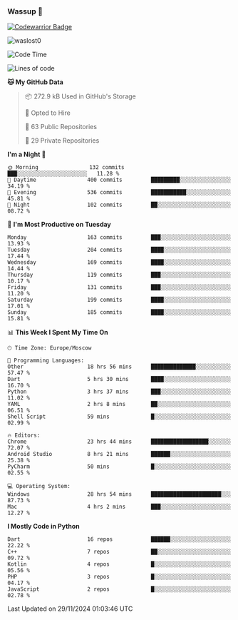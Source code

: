 ### Wassup 👋

[![Codewarrior Badge](https://www.codewars.com/users/waslost/badges/small)](https://www.codewars.com/users/waslost)

<p align="left"> <img src="https://komarev.com/ghpvc/?username=waslost0" alt="waslost0" /></p>

<!--START_SECTION:waka-->
![Code Time](http://img.shields.io/badge/Code%20Time-5%2C093%20hrs%2024%20mins-blue)

![Lines of code](https://img.shields.io/badge/From%20Hello%20World%20I%27ve%20Written-1.5%20million%20lines%20of%20code-blue)

**🐱 My GitHub Data** 

> 📦 272.9 kB Used in GitHub's Storage 
 > 
> 💼 Opted to Hire
 > 
> 📜 63 Public Repositories 
 > 
> 🔑 29 Private Repositories 
 > 
**I'm a Night 🦉** 

```text
🌞 Morning                132 commits         ███░░░░░░░░░░░░░░░░░░░░░░   11.28 % 
🌆 Daytime                400 commits         █████████░░░░░░░░░░░░░░░░   34.19 % 
🌃 Evening                536 commits         ███████████░░░░░░░░░░░░░░   45.81 % 
🌙 Night                  102 commits         ██░░░░░░░░░░░░░░░░░░░░░░░   08.72 % 
```
📅 **I'm Most Productive on Tuesday** 

```text
Monday                   163 commits         ███░░░░░░░░░░░░░░░░░░░░░░   13.93 % 
Tuesday                  204 commits         ████░░░░░░░░░░░░░░░░░░░░░   17.44 % 
Wednesday                169 commits         ████░░░░░░░░░░░░░░░░░░░░░   14.44 % 
Thursday                 119 commits         ███░░░░░░░░░░░░░░░░░░░░░░   10.17 % 
Friday                   131 commits         ███░░░░░░░░░░░░░░░░░░░░░░   11.20 % 
Saturday                 199 commits         ████░░░░░░░░░░░░░░░░░░░░░   17.01 % 
Sunday                   185 commits         ████░░░░░░░░░░░░░░░░░░░░░   15.81 % 
```


📊 **This Week I Spent My Time On** 

```text
🕑︎ Time Zone: Europe/Moscow

💬 Programming Languages: 
Other                    18 hrs 56 mins      ██████████████░░░░░░░░░░░   57.47 % 
Dart                     5 hrs 30 mins       ████░░░░░░░░░░░░░░░░░░░░░   16.70 % 
Python                   3 hrs 37 mins       ███░░░░░░░░░░░░░░░░░░░░░░   11.02 % 
YAML                     2 hrs 8 mins        ██░░░░░░░░░░░░░░░░░░░░░░░   06.51 % 
Shell Script             59 mins             █░░░░░░░░░░░░░░░░░░░░░░░░   02.99 % 

🔥 Editors: 
Chrome                   23 hrs 44 mins      ██████████████████░░░░░░░   72.07 % 
Android Studio           8 hrs 21 mins       ██████░░░░░░░░░░░░░░░░░░░   25.38 % 
PyCharm                  50 mins             █░░░░░░░░░░░░░░░░░░░░░░░░   02.55 % 

💻 Operating System: 
Windows                  28 hrs 54 mins      ██████████████████████░░░   87.73 % 
Mac                      4 hrs 2 mins        ███░░░░░░░░░░░░░░░░░░░░░░   12.27 % 
```

**I Mostly Code in Python** 

```text
Dart                     16 repos            ██████░░░░░░░░░░░░░░░░░░░   22.22 % 
C++                      7 repos             ██░░░░░░░░░░░░░░░░░░░░░░░   09.72 % 
Kotlin                   4 repos             █░░░░░░░░░░░░░░░░░░░░░░░░   05.56 % 
PHP                      3 repos             █░░░░░░░░░░░░░░░░░░░░░░░░   04.17 % 
JavaScript               2 repos             █░░░░░░░░░░░░░░░░░░░░░░░░   02.78 % 
```




 Last Updated on 29/11/2024 01:03:46 UTC
<!--END_SECTION:waka-->

